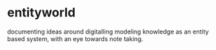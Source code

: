 # entityworld

documenting ideas around digitalling modeling knowledge as an entity based system, with an eye towards note taking.
